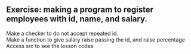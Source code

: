 ## Exercise: making a program to register employees with id, name, and salary. <br>
Make a checker to do not accept repeated id. <br>
Make a function to give salary raise passing the id, and raise percentage <br>
Access src to see the lesson codes

